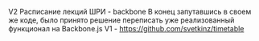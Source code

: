 V2
Расписание лекций ШРИ - backbone
В конец запутавшись в своем же коде, было принято решение переписать уже реализованный функционал на Backbone.js
V1 - https://github.com/svetkinz/timetable